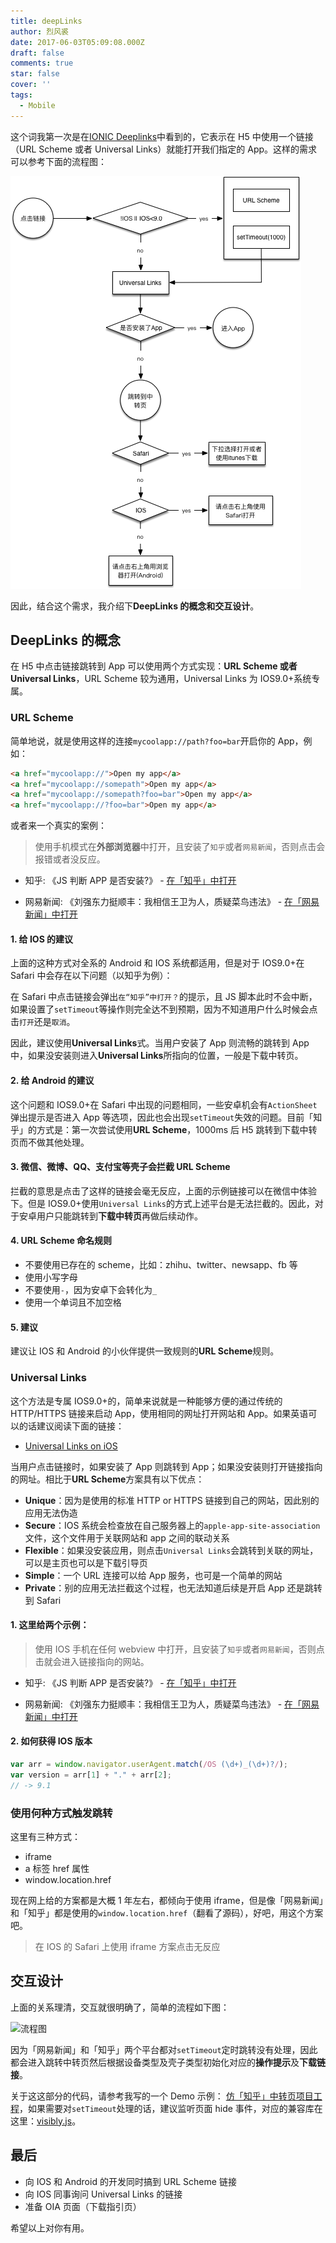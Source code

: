 ```yaml
---
title: deepLinks
author: 烈风裘
date: 2017-06-03T05:09:08.000Z
draft: false
comments: true
star: false
cover: ''
tags:
  - Mobile
---
```


这个词我第一次是在[IONIC Deeplinks](http://ionicframework.com/docs/native/deeplinks/)中看到的，它表示在 H5 中使用一个链接（URL Scheme 或者 Universal Links）就能打开我们指定的 App。这样的需求可以参考下面的流程图：

![交互说明](deeplinks.png)

因此，结合这个需求，我介绍下**DeepLinks 的概念和交互设计**。

## DeepLinks 的概念

在 H5 中点击链接跳转到 App 可以使用两个方式实现：**URL Scheme 或者 Universal Links**，URL Scheme 较为通用，Universal Links 为 IOS9.0+系统专属。

### URL Scheme

简单地说，就是使用这样的连接`mycoolapp://path?foo=bar`开启你的 App，例如：

```html
<a href="mycoolapp://">Open my app</a>
<a href="mycoolapp://somepath">Open my app</a>
<a href="mycoolapp://somepath?foo=bar">Open my app</a>
<a href="mycoolapp://?foo=bar">Open my app</a>
```

或者来一个真实的案例：

> 使用手机模式在**外部浏览器**中打开，且安装了`知乎`或者`网易新闻`，否则点击会报错或者没反应。

- 知乎: 《JS 判断 APP 是否安装?》 - [在「知乎」中打开](zhihu://questions/34831949?utm_campaign=ge19&utm_content=m_banner)

- 网易新闻: 《刘强东力挺顺丰：我相信王卫为人，质疑菜鸟违法》 - [在「网易新闻」中打开](newsapp://doc/CLU0M6DS00097U7R?s=sps_ulink&ss=sps_article)

#### 1. 给 IOS 的建议

上面的这种方式对全系的 Android 和 IOS 系统都适用，但是对于 IOS9.0+在 Safari 中会存在以下问题（以知乎为例）：

在 Safari 中点击链接会弹出`在“知乎”中打开？`的提示，且 JS 脚本此时不会中断，如果设置了`setTimeout`等操作则完全达不到预期，因为不知道用户什么时候会点击`打开`还是`取消`。

因此，建议使用**Universal Links**式。当用户安装了 App 则流畅的跳转到 App 中，如果没安装则进入**Universal Links**所指向的位置，一般是下载中转页。

#### 2. 给 Android 的建议

这个问题和 IOS9.0+在 Safari 中出现的问题相同，一些安卓机会有`ActionSheet`弹出提示是否进入 App 等选项，因此也会出现`setTimeout`失效的问题。目前「知乎」的方式是：第一次尝试使用**URL Scheme**，1000ms 后 H5 跳转到下载中转页而不做其他处理。

#### 3. 微信、微博、QQ、支付宝等壳子会拦截 URL Scheme

拦截的意思是点击了这样的链接会毫无反应，上面的示例链接可以在微信中体验下。但是 IOS9.0+使用`Universal Links`的方式上述平台是无法拦截的。因此，对于安卓用户只能跳转到**下载中转页**再做后续动作。

#### 4. URL Scheme 命名规则

- 不要使用已存在的 scheme，比如：zhihu、twitter、newsapp、fb 等
- 使用小写字母
- 不要使用`-`，因为安卓下会转化为`_`
- 使用一个单词且不加空格

#### 5. 建议

建议让 IOS 和 Android 的小伙伴提供一致规则的**URL Scheme**规则。

### Universal Links

这个方法是专属 IOS9.0+的，简单来说就是一种能够方便的通过传统的 HTTP/HTTPS 链接来启动 App，使用相同的网址打开网站和 App。如果英语可以的话建议阅读下面的链接：

- [Universal Links on iOS](https://developer.apple.com/library/content/documentation/General/Conceptual/AppSearch/UniversalLinks.html)

当用户点击链接时，如果安装了 App 则跳转到 App；如果没安装则打开链接指向的网址。相比于**URL Scheme**方案具有以下优点：

- **Unique**：因为是使用的标准 HTTP or HTTPS 链接到自己的网站，因此别的应用无法伪造
- **Secure**：IOS 系统会检查放在自己服务器上的`apple-app-site-association`文件，这个文件用于关联网站和 app 之间的联动关系
- **Flexible**：如果没安装应用，则点击`Universal Links`会跳转到关联的网址，可以是主页也可以是下载引导页
- **Simple**：一个 URL 连接可以给 App 服务，也可是一个简单的网站
- **Private**：别的应用无法拦截这个过程，也无法知道后续是开启 App 还是跳转到 Safari

#### 1. 这里给两个示例：

> 使用 IOS 手机在任何 webview 中打开，且安装了`知乎`或者`网易新闻`，否则点击就会进入链接指向的网站。

- 知乎: 《JS 判断 APP 是否安装?》 - [在「知乎」中打开](https://oia.zhihu.com/questions/34831949?utm_campaign=ge19)

- 网易新闻: 《刘强东力挺顺丰：我相信王卫为人，质疑菜鸟违法》 - [在「网易新闻」中打开](http://m.163.com/newsapp/applinks.html?path=%2Fdoc%2FCLU0M6DS00097U7R&s=sps_ulink&ss=sps_article)

#### 2. 如何获得 IOS 版本

```javascript
var arr = window.navigator.userAgent.match(/OS (\d+)_(\d+)?/);
var version = arr[1] + "." + arr[2];
// -> 9.1
```

### 使用何种方式触发跳转

这里有三种方式：

- iframe
- a 标签 href 属性
- window.location.href

现在网上给的方案都是大概 1 年左右，都倾向于使用 iframe，但是像「网易新闻」和「知乎」都是使用的`window.location.href`（翻看了源码），好吧，用这个方案吧。

> 在 IOS 的 Safari 上使用 iframe 方案点击无反应

## 交互设计

上面的关系理清，交互就很明确了，简单的流程如下图：

![流程图](http://upload-images.jianshu.io/upload_images/2036128-0c71665a8bb5b50b.png?imageMogr2/auto-orient/strip%7CimageView2/2/w/1240)

因为「网易新闻」和「知乎」两个平台都对`setTimeout`定时跳转没有处理，因此都会进入跳转中转页然后根据设备类型及壳子类型初始化对应的**操作提示**及**下载链接**。

关于这这部分的代码，请参考我写的一个 Demo 示例： [仿「知乎」中转页项目工程](https://github.com/xiangsongtao/oia-page)，如果需要对`setTimeout`处理的话，建议监听页面 hide 事件，对应的兼容库在这里：[visibly.js](https://github.com/addyosmani/visibly.js)。

## 最后

- 向 IOS 和 Android 的开发同时搞到 URL Scheme 链接
- 向 IOS 同事询问 Universal Links 的链接
- 准备 OIA 页面（下载指引页）

希望以上对你有用。

